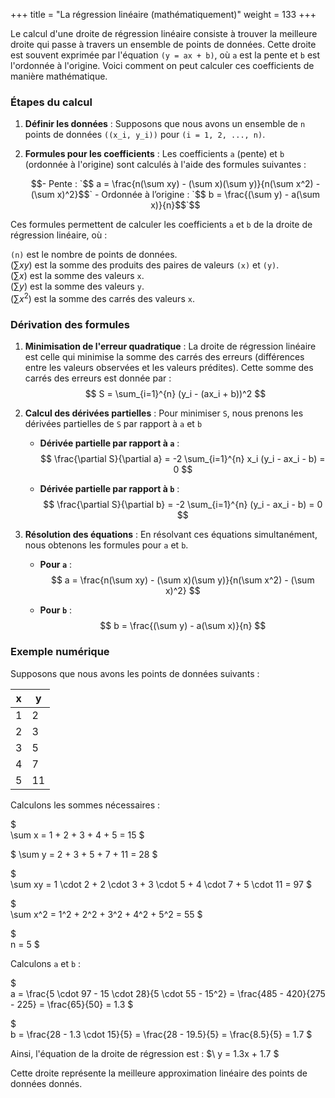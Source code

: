 +++
title = "La régression linéaire (mathématiquement)"
weight = 133
+++

Le calcul d'une droite de régression linéaire consiste à trouver la meilleure droite qui passe à travers un ensemble de points de données. Cette droite est souvent exprimée par l'équation `(y = ax + b)`, où `a` est la pente et `b` est l'ordonnée à l'origine. Voici comment on peut calculer ces coefficients de manière mathématique.

### Étapes du calcul

1. **Définir les données** :
   Supposons que nous avons un ensemble de `n` points de données `((x_i, y_i))` pour `(i = 1, 2, ..., n)`.

2. **Formules pour les coefficients** :
   Les coefficients `a` (pente) et `b` (ordonnée à l'origine) sont calculés à l'aide des formules suivantes :
   ```math
   - Pente : `$$ a = \frac{n(\sum xy) - (\sum x)(\sum y)}{n(\sum x^2) - (\sum x)^2}$$`
   - Ordonnée à l’origine : `$$ b = \frac{(\sum y) - a(\sum x)}{n}$$`
   ```
Ces formules permettent de calculer les coefficients `a` et `b` de la droite de régression linéaire, où :

`(n)` est le nombre de points de données.  
$(\sum xy)$ est la somme des produits des paires de valeurs `(x)` et `(y)`.  
$(\sum x)$ est la somme des valeurs `x`.  
$(\sum y)$ est la somme des valeurs `y`.  
$(\sum x^2)$ est la somme des carrés des valeurs `x`.

### Dérivation des formules

1. **Minimisation de l'erreur quadratique** :
   La droite de régression linéaire est celle qui minimise la somme des carrés des erreurs (différences entre les valeurs observées et les valeurs prédites). Cette somme des carrés des erreurs est donnée par :
   $$ S = \sum_{i=1}^{n} (y_i - (ax_i + b))^2 $$

2. **Calcul des dérivées partielles** :
   Pour minimiser `S`, nous prenons les dérivées partielles de `S` par rapport à `a` et `b`

   - **Dérivée partielle par rapport à `a`** :
     $$ \frac{\partial S}{\partial a} = -2 \sum_{i=1}^{n} x_i (y_i - ax_i - b) = 0 $$

   - **Dérivée partielle par rapport à `b`** :
     $$ \frac{\partial S}{\partial b} = -2 \sum_{i=1}^{n} (y_i - ax_i - b) = 0 $$

3. **Résolution des équations** :
   En résolvant ces équations simultanément, nous obtenons les formules pour `a` et `b`.

   - **Pour `a`** :
     $$ a = \frac{n(\sum xy) - (\sum x)(\sum y)}{n(\sum x^2) - (\sum x)^2} $$

   - **Pour `b`** :
     $$ b = \frac{(\sum y) - a(\sum x)}{n} $$

### Exemple numérique

Supposons que nous avons les points de données suivants :

| x | y  |
|---|----|
| 1 | 2  |
| 2 | 3  |
| 3 | 5  |
| 4 | 7  |
| 5 | 11 |

Calculons les sommes nécessaires :

$\
\sum x = 1 + 2 + 3 + 4 + 5 = 15
\$

$
\sum y = 2 + 3 + 5 + 7 + 11 = 28
\$

$\
\sum xy = 1 \cdot 2 + 2 \cdot 3 + 3 \cdot 5 + 4 \cdot 7 + 5 \cdot 11 = 97
\$

$\
\sum x^2 = 1^2 + 2^2 + 3^2 + 4^2 + 5^2 = 55
\$

$\
n = 5
\$

Calculons `a` et `b` :  

$\
a = \frac{5 \cdot 97 - 15 \cdot 28}{5 \cdot 55 - 15^2} = \frac{485 - 420}{275 - 225} = \frac{65}{50} = 1.3
\$

$\
b = \frac{28 - 1.3 \cdot 15}{5} = \frac{28 - 19.5}{5} = \frac{8.5}{5} = 1.7
\$


Ainsi, l'équation de la droite de régression est :
$\ y = 1.3x + 1.7 \$

Cette droite représente la meilleure approximation linéaire des points de données donnés.